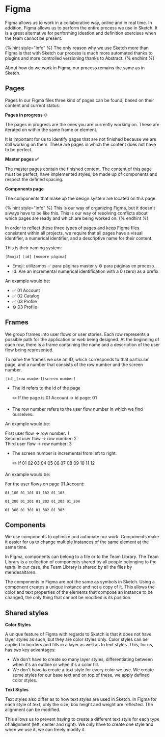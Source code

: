 # Figma

Figma allows us to work in a collaborative way, online and in real time. In addition, Figma allows us to perform the entire process we use in Sketch. It is a great alternative for performing ideation and definition exercises when the team cannot be present.

{% hint style="info" %}
The only reason why we use Sketch more than Figma is that with Sketch our process is much more automated thanks to plugins and more controlled versioning thanks to Abstract.
{% endhint %}

About how do we work in Figma, our process remains the same as in Sketch.

## Pages

Pages In our Figma files three kind of pages can be found, based on their content and current status:

**Pages in progress** ⚙️

The pages in progress are the ones you are currently working on. These are iterated on within the same frame or element.

It is important for us to identify pages that are not finished because we are still working on them. These are pages in which the content does not have to be perfect.

**Master pages** **✅**

The master pages contain the finished content. The content of this page must be perfect, have implemented styles, be made up of components and respect the defined spacing.

**Components page**

The components that make up the design system are located on this page.

{% hint style="info" %}
This is our way of organizing Figma, but it doesn't always have to be like this. This is our way of resolving conflicts about which pages are ready and which are being worked on.
{% endhint %}

In order to reflect these three types of pages and keep Figma files consistent within all projects, we require that all pages have a visual identifier, a numerical identifier, and a descriptive name for their content. 

This is their naming system:

```text
[Emoji] [id] [nombre página]
```

* Emoji: utilizamos ✅ para páginas master y ⚙️ para páginas en proceso.
* id: Are an incremental numerical identification with a 0 \(zero\) as a prefix.

An example would be:

* ✅ 01 Account
* ✅ 02 Catalog
* ✅ 03 Profile
* ⚙️ 03 Profile

## Frames

We group frames into user flows or user stories. Each row represents a possible path for the application or web being designed. At the beginning of each row, there is a frame containing the name and a description of the user flow being represented.

To name the frames we use an ID, which corresponds to that particular page, and a number that consists of the row number and the screen number.

```text
[id]_[row number][screen number]
```

* The id refers to the id of the page

  ✏️ If the page is 01 Account → id page: 01

* The row number refers to the user flow number in which we find ourselves.

An example would be:

First user flow → row number: 1   
Second user flow → row number: 2   
Third user flow → row number: 3

* The screen number is incremental from left to right.

  ✏️ If 01 02 03 04 05 06 07 08 09 10 11 12

An example would be:

For the user flows on page 01 Account:

```text
01_100 01_101 01_102 01_103

01_200 01_201 01_202 01_203 01_204

01_300 01_301 01_302 01_303
```

## Components

We use components to optimize and automate our work. Components make it easier for us to change multiple instances of the same element at the same time.

In Figma, components can belong to a file or to the Team Library. The Team Library is a collection of components shared by all people belonging to the team. In our case, the Team Library is shared by all the files by mendesaltaren.

The components in Figma are not the same as symbols in Sketch. Using a component creates a unique instance and not a copy of it. This allows the color and text properties of the elements that compose an instance to be changed, the only thing that cannot be modified is its position.

## Shared styles

**Color Styles**

A unique feature of Figma with regards to Sketch is that it does not have layer styles as such, but they are color styles only. Color styles can be applied to borders and fills in a layer as well as to text styles. This, for us, has two key advantages:

* We don't have to create so many layer styles, differentiating between when it's an outline or when it's a color fill.
* We don't have to create a text style for every color we use. We create some styles for our base text and on top of these, we apply defined color styles.

**Text Styles**

Text styles also differ as to how text styles are used in Sketch. In Figma for each style of text, only the size, box height and weight are reflected. The alignment can be modified.

This allows us to prevent having to create a different text style for each type of alignment \(left, center and right\). We only have to create one style and when we use it, we can freely modify it.

